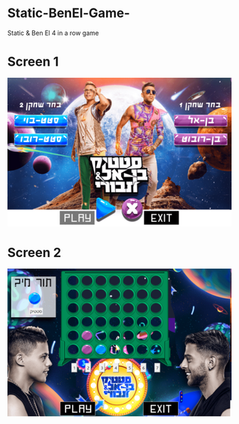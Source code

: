 # Static-BenEl-Game-
Static &amp; Ben El 4 in a row game

# Screen 1
![GitHub Logo](/1.png)

# Screen 2

![GitHub Logo](/2.png)

